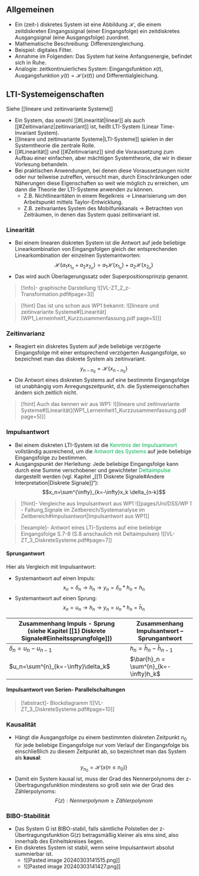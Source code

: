 ## Allgemeinen
- Ein (zeit-) diskretes System ist eine Abbildung $\mathcal{H}$, die einem zeitdiskreten Eingangssignal (einer Eingangsfolge) ein zeitdiskretes Ausgangsignal (eine Ausgangsfolge) zuordnet.
- Mathematische Beschreibung: Differenzengleichung.
- Beispiel: digitales Filter.
- Annahme im Folgenden: Das System hat keine Anfangsenergie, befindet sich in Ruhe.
- Analogie: zeitkontinuierliches System: Eingangsfunktion $x(t)$, Ausgangsfunktion $y(t)=\mathcal{H}\{x(t)\}$ und Differentialgleichung.

## LTI-Systemeigenschaften
Siehe [[lineare und zeitinvariante Systeme]]
- Ein System, das sowohl [[#Linearität|linear]] als auch [[#Zeitinvarianz|zeitinvariant]] ist, heißt LTI-System (Linear Time-Invariant System).
- [[lineare und zeitinvariante Systeme|LTI-Systeme]] spielen in der Systemtheorie die zentrale Rolle.
- [[#Linearität]] und [[#Zeitinvarianz]] sind die Voraussetzung zum Aufbau einer einfachen, aber mächtigen Systemtheorie, die wir in dieser Vorlesung behandeln.
- Bei praktischen Anwendungen, bei denen diese Voraussetzungen nicht oder nur teilweise zutreffen, versucht man, durch Einschränkungen oder Näherungen diese Eigenschaften so weit wie möglich zu erreichen, um dann die Theorie der LTI-Systeme anwenden zu können.
	- Z.B. Nichtlinearitäten in einem Regelkreis → Linearisierung um den Arbeitspunkt mittels Taylor-Entwicklung.
	- Z.B. zeitvariantes System des Mobilfunkkanals → Betrachten von Zeiträumen, in denen das System quasi zeitinvariant ist.
### Linearität
- Bei einem linearen diskreten System ist die Antwort auf jede beliebige Linearkombination von Eingangsfolgen gleich der entsprechenden Linearkombination der einzelnen Systemantworten: $$\mathcal{H}\{a_1x_{1_n}+a_2x_{2_n}\}=a_1 \mathcal{H}\{x_{1_n}\}+a_2 \mathcal{H}\{x_{2_n}\}$$
- Das wird auch Überlagerungssatz oder Superpositionsprinzip genannt.
>[!info]- graphische Darstellung
>![[VL-ZT_2_z-Transformation.pdf#page=3]]

>[!hint] Das ist uns schon aus WP1 bekannt: 
>![[lineare und zeitinvariante Systeme#[Linearität](WP1_Lerneinheit1_Kurzzusammenfassung.pdf page=5)]]

### Zeitinvarianz
- Reagiert ein diskretes System auf jede beliebige verzögerte Eingangsfolge mit einer entsprechend verzögerten Ausgangsfolge, so bezeichnet man das diskrete System als zeitinvariant.
  $$y_{n-n_0}=\mathcal{H}\{x_{n-n_0}\}$$
- Die Antwort eines diskreten Systems auf eine bestimmte Eingangsfolge ist unabhängig vom Anregungszeitpunkt, d.h. die Systemeigenschaften ändern sich zeitlich nicht.

>[!hint] Auch das kennen wir aus WP1: 
>![[lineare und zeitinvariante Systeme#[Linearität](WP1_Lerneinheit1_Kurzzusammenfassung.pdf page=5)]]

### Impulsantwort
- Bei einem diskreten LTI-System ist die <font color="#00b050">Kenntnis der Impulsantwort</font> vollständig ausreichend, um die <font color="#00b050">Antwort des Systems</font> auf jede beliebige Eingangsfolge zu bestimmen.
- Ausgangspunkt der Herleitung: Jede beliebige Eingangsfolge kann durch eine Summe verschobener und gewichteter <font color="#00b050">Deltaimpulse</font> dargestellt werden (vgl. Kapitel „[[1) Diskrete Signale#Andere Interpretation|Diskrete Signale]]“): $$x_n=\sum^{\infty}_{k=-\infty}x_k \delta_{n-k}$$
>[!hint]- Vergleiche aus Impulsantwort aus WP1
>![[pages/Uni/DSS/WP 1 - Faltung,Signale im Zeitbereich/Systemanalyse im Zeitbereich#Impulsantwort|Impulsantwort aus WP1]]

>[!example]- Antwort eines LTI-Systems auf eine beliebige Eingangsfolge
>S.7-8 (S.8 anschaulich mit Deltaimpulsen)
>![[VL-ZT_3_DiskreteSysteme.pdf#page=7]]

#### Sprungantwort
Hier als Vergleich mit Impulsantwort:
- Systemantwort auf einen Impuls: $$x_n=\delta_n \rightarrow h_n \rightarrow y_n=\delta_n*h_n=h_n$$
- Systemantwort auf einen Sprung: $$x_n=u_n \rightarrow h_n \rightarrow y_n=u_n*h_n=\bar{h}_n$$

|  Zusammenhang  Impuls - Sprung (siehe Kapitel [[1) Diskrete Signale#Einheitssprungfolge]]) |   Zusammenhang Impulsantwort – Sprungantwort  |
| --- | --- |
|  $\delta_n = u_n-u_{n-1}$   |  $h_n=\bar{h}_n-\bar{h}_{n-1}$  |
| $u_n=\sum^{n}_{k=-\infty}\delta_k$   |  $\bar{h}_n = \sum^{n}_{k=-\infty}h_k$  |

#### Impulsantwort von Serien- Parallelschaltungen
>[!abstract]- Blockdiagramm
>![[VL-ZT_3_DiskreteSysteme.pdf#page=10]]
### Kausalität
- Hängt die Ausgangsfolge zu einem bestimmten diskreten Zeitpunkt $n_0$ für jede beliebige Eingangsfolge nur vom Verlauf der Eingangsfolge bis einschließlich zu diesem Zeitpunkt ab, so bezeichnet man das System als **kausal**: $$y_{n_0}=\mathcal{H}\{x(n\leq n_0)\}$$
- Damit ein System kausal ist, muss der Grad des Nennerpolynoms der z-Übertragungsfunktion mindestens so groß sein wie der Grad des Zählerpolynoms: $$F(z):Nennerpolynom \geq Zählerpolynom$$
### BIBO-Stabilität
- Das System G ist BIBO-stabil, falls sämtliche Polstellen der z- Übertragungsfunktion G(z) betragsmäßig kleiner als eins sind, also innerhalb des Einheitskreises liegen.
- Ein diskretes System ist stabil, wenn seine Impulsantwort absolut summierbar ist.
	- ![[Pasted image 20240303141515.png]]
	- ![[Pasted image 20240303141427.png]]
